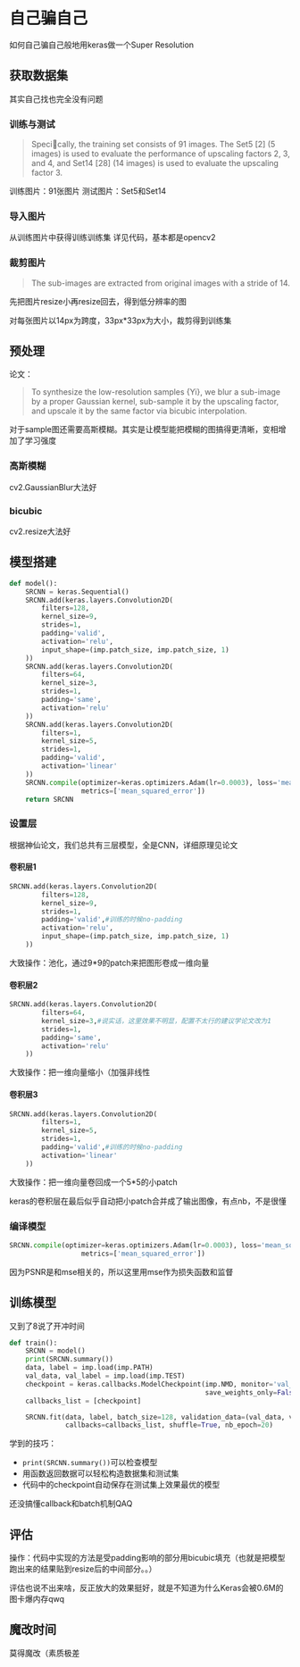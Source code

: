 # 自己骗自己

如何自己骗自己般地用keras做一个Super Resolution

## 获取数据集

其实自己找也完全没有问题

### 训练与测试

>Specically, the training set consists of 91 images. The Set5 [2] (5 images) is used to evaluate the performance of upscaling factors 2, 3, and 4, and Set14 [28] (14 images) is used to evaluate the upscaling factor 3.

训练图片：91张图片
测试图片：Set5和Set14

### 导入图片

从训练图片中获得训练训练集
详见代码，基本都是opencv2

### 裁剪图片

>The sub-images are extracted from original images with a stride of 14.

先把图片resize小再resize回去，得到低分辨率的图

对每张图片以14px为跨度，33px*33px为大小，裁剪得到训练集

## 预处理

论文：

> To synthesize the low-resolution samples {Yi}, we blur a sub-image by a proper Gaussian kernel, sub-sample it by the upscaling factor, and upscale it by the same factor via bicubic interpolation.

对于sample图还需要高斯模糊。其实是让模型能把模糊的图搞得更清晰，变相增加了学习强度

### 高斯模糊

cv2.GaussianBlur大法好

### bicubic

cv2.resize大法好

## 模型搭建

```py
def model():
    SRCNN = keras.Sequential()
    SRCNN.add(keras.layers.Convolution2D(
        filters=128,
        kernel_size=9,
        strides=1,
        padding='valid',
        activation='relu',
        input_shape=(imp.patch_size, imp.patch_size, 1)
    ))
    SRCNN.add(keras.layers.Convolution2D(
        filters=64,
        kernel_size=3,
        strides=1,
        padding='same',
        activation='relu'
    ))
    SRCNN.add(keras.layers.Convolution2D(
        filters=1,
        kernel_size=5,
        strides=1,
        padding='valid',
        activation='linear'
    ))
    SRCNN.compile(optimizer=keras.optimizers.Adam(lr=0.0003), loss='mean_squared_error',
                  metrics=['mean_squared_error'])
    return SRCNN
```

### 设置层

根据神仙论文，我们总共有三层模型，全是CNN，详细原理见论文

#### 卷积层1

```py
SRCNN.add(keras.layers.Convolution2D(
        filters=128,
        kernel_size=9,
        strides=1,
        padding='valid',#训练的时候no-padding
        activation='relu',
        input_shape=(imp.patch_size, imp.patch_size, 1)
    ))
```

大致操作：池化，通过9*9的patch来把图形卷成一维向量

#### 卷积层2

```py
SRCNN.add(keras.layers.Convolution2D(
        filters=64,
        kernel_size=3,#说实话，这里效果不明显，配置不太行的建议学论文改为1
        strides=1,
        padding='same',
        activation='relu'
    ))
```

大致操作：把一维向量缩小（加强非线性

#### 卷积层3

```py
SRCNN.add(keras.layers.Convolution2D(
        filters=1,
        kernel_size=5,
        strides=1,
        padding='valid',#训练的时候no-padding
        activation='linear'
    ))
```

大致操作：把一维向量卷回成一个5*5的小patch

keras的卷积层在最后似乎自动把小patch合并成了输出图像，有点nb，不是很懂

### 编译模型

```py
SRCNN.compile(optimizer=keras.optimizers.Adam(lr=0.0003), loss='mean_squared_error',
                  metrics=['mean_squared_error'])
```
因为PSNR是和mse相关的，所以这里用mse作为损失函数和监督

## 训练模型

又到了8说了开冲时间

```py
def train():
    SRCNN = model()
    print(SRCNN.summary())
    data, label = imp.load(imp.PATH)
    val_data, val_label = imp.load(imp.TEST)
    checkpoint = keras.callbacks.ModelCheckpoint(imp.NMD, monitor='val_loss', verbose=1, save_best_only=True,
                                                 save_weights_only=False, mode='min')
    callbacks_list = [checkpoint]

    SRCNN.fit(data, label, batch_size=128, validation_data=(val_data, val_label),
              callbacks=callbacks_list, shuffle=True, nb_epoch=20)
```

学到的技巧：
- `print(SRCNN.summary())`可以检查模型
- 用函数返回数据可以轻松构造数据集和测试集
- 代码中的checkpoint自动保存在测试集上效果最优的模型

还没搞懂callback和batch机制QAQ

## 评估

操作：代码中实现的方法是受padding影响的部分用bicubic填充（也就是把模型跑出来的结果贴到resize后的中间部分。。）

评估也说不出来啥，反正放大的效果挺好，就是不知道为什么Keras会被0.6M的图卡爆内存qwq

## 魔改时间

莫得魔改（素质极差